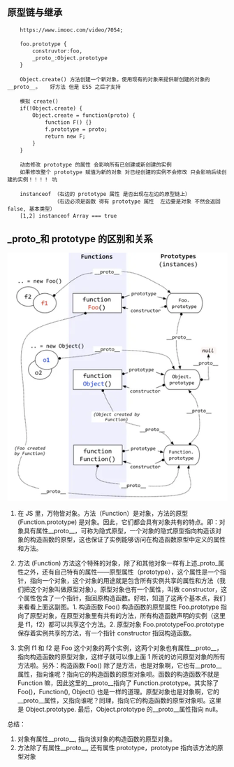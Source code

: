 ## 原型链与继承
        https://www.imooc.com/video/7054;

        foo.prototype {
            construvtor:foo,
            _proto_:Object.prototype
        }

        Object.create() 方法创建一个新对象，使用现有的对象来提供新创建的对象的__proto__。   好方法 但是 ES5 之后才支持

        模拟 create()
        if(!Object.create) {
            Object.create = function(proto) {
                function F() {}
                f.prototype = proto;
                return new F;
            }
        }

        动态修改 prototype 的属性 会影响所有已创建或新创建的实例
        如果修改整个 prototype 赋值为新的对象 对已经创建的实例不会修改 只会影响后续创建的实例！！！！ 坑

        instanceof （右边的 prototype 属性 是否出现在左边的原型链上）
                   （右边必须是函数 得有 prototype 属性  左边要是对象 不然会返回 false, 基本类型）
        [1,2] instanceof Array === true

## _proto_和 prototype 的区别和关系

![_proto_和prototype的区别和关系](./_proto_%E5%92%8Cprototype%E7%9A%84%E5%8C%BA%E5%88%AB%E5%92%8C%E5%85%B3%E7%B3%BB.png)

1. 在 JS 里，万物皆对象。方法（Function）是对象，方法的原型 (Function.prototype) 是对象。因此，它们都会具有对象共有的特点。即：对象具有属性__proto__，可称为隐式原型，一个对象的隐式原型指向构造该对象的构造函数的原型，这也保证了实例能够访问在构造函数原型中定义的属性和方法。

2. 方法 (Function) 方法这个特殊的对象，除了和其他对象一样有上述_proto_属性之外，还有自己特有的属性——原型属性（prototype），这个属性是一个指针，指向一个对象，这个对象的用途就是包含所有实例共享的属性和方法（我们把这个对象叫做原型对象）。原型对象也有一个属性，叫做 constructor，这个属性包含了一个指针，指回原构造函数。好啦，知道了这两个基本点，我们来看看上面这副图。1. 构造函数 Foo() 构造函数的原型属性 Foo.prototype 指向了原型对象，在原型对象里有共有的方法，所有构造函数声明的实例（这里是 f1，f2）都可以共享这个方法。2. 原型对象 Foo.prototypeFoo.prototype 保存着实例共享的方法，有一个指针 constructor 指回构造函数。

3. 实例 f1 和 f2 是 Foo 这个对象的两个实例，这两个对象也有属性__proto__，指向构造函数的原型对象，这样子就可以像上面 1 所说的访问原型对象的所有方法啦。另外：构造函数 Foo() 除了是方法，也是对象啊，它也有__proto__属性，指向谁呢？指向它的构造函数的原型对象呗。函数的构造函数不就是 Function 嘛，因此这里的__proto__指向了 Function.prototype。其实除了 Foo()，Function(), Object() 也是一样的道理。原型对象也是对象啊，它的__proto__属性，又指向谁呢？同理，指向它的构造函数的原型对象呗。这里是 Object.prototype. 最后，Object.prototype 的__proto__属性指向 null。

总结：
1. 对象有属性__proto__, 指向该对象的构造函数的原型对象。
2. 方法除了有属性__proto__, 还有属性 prototype，prototype 指向该方法的原型对象
